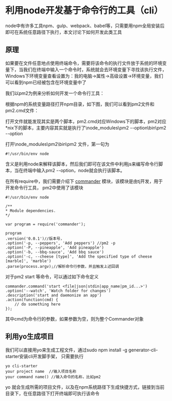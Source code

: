 # 利用node开发基于命令行的工具（cli）

node中有许多工具npm、gulp、webpack、babel等，只需要用npm全局安装后即可在系统任意路径下执行，本文讨论下如何开发此类工具

## 原理

如果要在文件任意地点使用终端命令，需要将该命令的执行文件放于系统的环境变量下，当我们在终端中输入一个命令时，系统就会去环境变量下寻找该执行文件，
Windows下环境变量查看设置为：我的电脑->属性->高级设置->环境变量，我们可以看到npm已经被包含在环境变量中了

我们以pm2为例来分析如何开发一个命令行工具：

根据npm的系统变量路径打开npm目录，如下图，我们可以看到pm2文件和pm2.cmd文件：


打开文件就能发现其实是两个脚本，pm2.cmd对应Windows下的脚本，pm2对应*nix下的脚本，主要内容其实就是执行了\node_modules\pm2 --option\bin\pm2 --option

打开\node_modules\pm2\bin\pm2 文件，第一句为

    #!/usr/bin/env node

含义是利用node来解释该脚本，然后我们即可在该文件中利用js来编写命令行脚本，当在终端中输入pm2 --option，node就会执行该脚本。

在所有require中，我们需要介绍下 <a href='https://github.com/tj/commander.js'>commander</a> 模块，该模块是由tj开发，用于开发命令行工具，
pm2中使用了该模块

    #!/usr/bin/env node

    /**
    * Module dependencies.
    */

    var program = require('commander');

    program
    .version('0.0.1')//版本号，
    .option('-p, --peppers', 'Add peppers') //pm2 -p 
    .option('-P, --pineapple', 'Add pineapple')
    .option('-b, --bbq-sauce', 'Add bbq sauce')
    .option('-c, --cheese [type]', 'Add the specified type of cheese [marble]', 'marble')
    .parse(process.argv);//解析命令行参数，并且触发上述回调

对于pm2 start 等命令，可以通过如下命令定义

    commander.command('start <file|json|stdin|app_name|pm_id...>')
    .option('--watch', 'Watch folder for changes')
    .description('start and daemonize an app')
    .action(function(cmd) {
        // do something here
    });

其中cmd为命令行的参数，如果参数为空，则为整个Commander对象


## 利用yo生成项目

我们可以直接用yo来生成工程文件，通过sudo npm install -g generator-cli-starter安装cli开发脚手架，
只需要执行

    yo cli-starter 
    your project name  //输入项目名称
    your command name() //输入命令的名称，比如pm2

yo 就会生成所需的项目文件，以及在npm系统路径下生成快捷方式，链接到当前目录下，在任意路径下打开终端即可执行该命令



